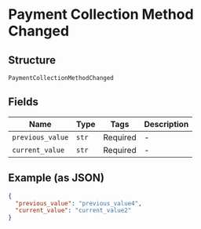 
# Payment Collection Method Changed

## Structure

`PaymentCollectionMethodChanged`

## Fields

| Name | Type | Tags | Description |
|  --- | --- | --- | --- |
| `previous_value` | `str` | Required | - |
| `current_value` | `str` | Required | - |

## Example (as JSON)

```json
{
  "previous_value": "previous_value4",
  "current_value": "current_value2"
}
```

